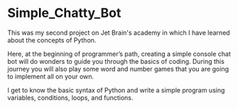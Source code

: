 # Simple_Chatty_Bot
This was my second project on Jet Brain's academy in which I have learned about the concepts of Python.

Here, at the beginning of programmer’s path, creating a simple console chat bot will do wonders to guide you through the basics of coding. During this journey you will also play some word and number games that you are going to implement all on your own.

I get to know the basic syntax of Python and write a simple program using variables, conditions, loops, and functions.
